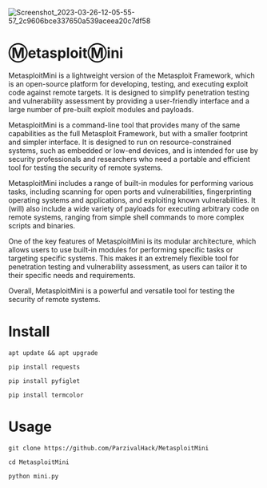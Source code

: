 ![Screenshot_2023-03-26-12-05-55-57_2c9606bce337650a539aceea20c7df58](https://user-images.githubusercontent.com/82817793/227800705-145a5d74-1754-411c-a4e8-f4337a5ce0e4.jpg)
# Ⓜ️etasploitⓂ️ini
MetasploitMini is a lightweight version of the Metasploit Framework, which is an open-source platform for developing, testing, and executing exploit code against remote targets. It is designed to simplify penetration testing and vulnerability assessment by providing a user-friendly interface and a large number of pre-built exploit modules and payloads.

MetasploitMini is a command-line tool that provides many of the same capabilities as the full Metasploit Framework, but with a smaller footprint and simpler interface. It is designed to run on resource-constrained systems, such as embedded or low-end devices, and is intended for use by security professionals and researchers who need a portable and efficient tool for testing the security of remote systems.

MetasploitMini includes a range of built-in modules for performing various tasks, including scanning for open ports and vulnerabilities, fingerprinting operating systems and applications, and exploiting known vulnerabilities. It (will) also include a wide variety of payloads for executing arbitrary code on remote systems, ranging from simple shell commands to more complex scripts and binaries.

One of the key features of MetasploitMini is its modular architecture, which allows users to use built-in modules for performing specific tasks or targeting specific systems. This makes it an extremely flexible tool for penetration testing and vulnerability assessment, as users can tailor it to their specific needs and requirements.

Overall, MetasploitMini is a powerful and versatile tool for testing the security of remote systems.
# Install
```apt update && apt upgrade```

```pip install requests```

```pip install pyfiglet```

```pip install termcolor```
# Usage
```git clone https://github.com/ParzivalHack/MetasploitMini```

```cd MetasploitMini```

```python mini.py```

